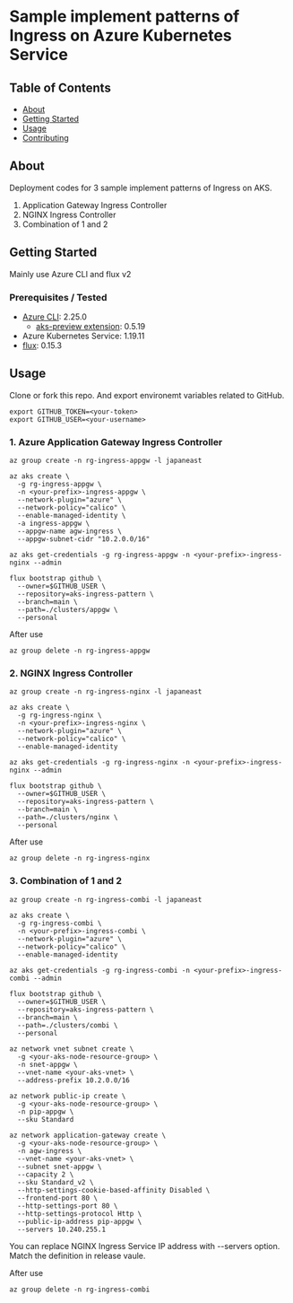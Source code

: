 # Sample implement patterns of Ingress on Azure Kubernetes Service

## Table of Contents

- [About](#about)
- [Getting Started](#getting_started)
- [Usage](#usage)
- [Contributing](../CONTRIBUTING.md)

## About <a name = "about"></a>

Deployment codes for 3 sample implement patterns of Ingress on AKS.

1. Application Gateway Ingress Controller
2. NGINX Ingress Controller
3. Combination of 1 and 2

## Getting Started <a name = "getting_started"></a>

Mainly use Azure CLI and flux v2

### Prerequisites / Tested

* [Azure CLI](https://docs.microsoft.com/ja-jp/cli/azure/install-azure-cli): 2.25.0
  * [aks-preview extension](https://docs.microsoft.com/ja-jp/cli/azure/azure-cli-extensions-overview): 0.5.19
* Azure Kubernetes Service: 1.19.11
* [flux](https://fluxcd.io/docs/get-started/): 0.15.3

## Usage <a name = "usage"></a>

Clone or fork this repo. And export environemt variables related to GitHub.

```
export GITHUB_TOKEN=<your-token>
export GITHUB_USER=<your-username>
```

### 1. Azure Application Gateway Ingress Controller

```
az group create -n rg-ingress-appgw -l japaneast
```

```
az aks create \
  -g rg-ingress-appgw \
  -n <your-prefix>-ingress-appgw \
  --network-plugin="azure" \
  --network-policy="calico" \
  --enable-managed-identity \
  -a ingress-appgw \
  --appgw-name agw-ingress \
  --appgw-subnet-cidr "10.2.0.0/16"
```

```
az aks get-credentials -g rg-ingress-appgw -n <your-prefix>-ingress-nginx --admin
```

```
flux bootstrap github \
  --owner=$GITHUB_USER \
  --repository=aks-ingress-pattern \
  --branch=main \
  --path=./clusters/appgw \
  --personal
```

After use
```
az group delete -n rg-ingress-appgw
```

### 2. NGINX Ingress Controller

```
az group create -n rg-ingress-nginx -l japaneast
```

```
az aks create \
  -g rg-ingress-nginx \
  -n <your-prefix>-ingress-nginx \
  --network-plugin="azure" \
  --network-policy="calico" \
  --enable-managed-identity
```

```
az aks get-credentials -g rg-ingress-nginx -n <your-prefix>-ingress-nginx --admin
```

```
flux bootstrap github \
  --owner=$GITHUB_USER \
  --repository=aks-ingress-pattern \
  --branch=main \
  --path=./clusters/nginx \
  --personal
```

After use
```
az group delete -n rg-ingress-nginx
```

### 3. Combination of 1 and 2

```
az group create -n rg-ingress-combi -l japaneast
```

```
az aks create \
  -g rg-ingress-combi \
  -n <your-prefix>-ingress-combi \
  --network-plugin="azure" \
  --network-policy="calico" \
  --enable-managed-identity
```

```
az aks get-credentials -g rg-ingress-combi -n <your-prefix>-ingress-combi --admin
```

```
flux bootstrap github \
  --owner=$GITHUB_USER \
  --repository=aks-ingress-pattern \
  --branch=main \
  --path=./clusters/combi \
  --personal
```

```
az network vnet subnet create \
  -g <your-aks-node-resource-group> \
  -n snet-appgw \
  --vnet-name <your-aks-vnet> \
  --address-prefix 10.2.0.0/16
```

```
az network public-ip create \
  -g <your-aks-node-resource-group> \
  -n pip-appgw \
  --sku Standard
```

```
az network application-gateway create \
  -g <your-aks-node-resource-group> \
  -n agw-ingress \
  --vnet-name <your-aks-vnet> \
  --subnet snet-appgw \
  --capacity 2 \
  --sku Standard_v2 \
  --http-settings-cookie-based-affinity Disabled \
  --frontend-port 80 \
  --http-settings-port 80 \
  --http-settings-protocol Http \
  --public-ip-address pip-appgw \
  --servers 10.240.255.1
```
You can replace NGINX Ingress Service IP address with --servers option. Match the definition in release vaule.

After use
```
az group delete -n rg-ingress-combi
```

